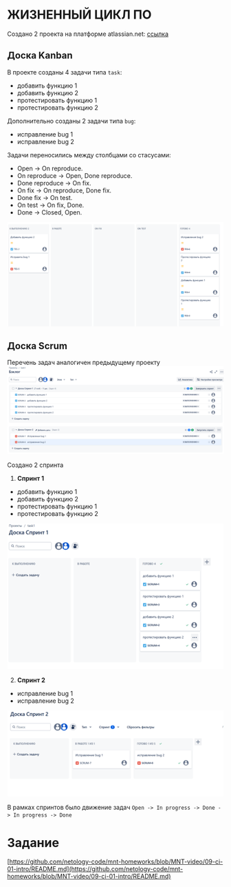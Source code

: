 # ЖИЗНЕННЫЙ ЦИКЛ ПО

Создано 2 проекта на платформе atlassian.net: [ссылка]([https://djira.atlassian.net/jira/software/projects/SC/boards/1](https://martishinid.atlassian.net/jira/software/c/projects/TES/boards/2))

## Доска Kanban

В проекте созданы 4 задачи типа `task`:
- добавить функцию 1
- добавить функцию 2
- протестировать функцию 1
- протестировать функцию 2

Дополнительно созданы 2 задачи типа `bug`:
- иcправление bug 1
- иcправление bug 2


Задачи переносились между столбцами со стасусами:
- Open -> On reproduce.
- On reproduce -> Open, Done reproduce.
- Done reproduce -> On fix.
- On fix -> On reproduce, Done fix.
- Done fix -> On test.
- On test -> On fix, Done.
- Done -> Closed, Open.

![Workflow](./kanban01.png)


## Доска Scrum

Перечень задач аналогичен предыдущему проекту
![Sprint_workflow_](./scrum01.png)


Создано 2 спринта
1. __Спринт 1__
- добавить функцию 1
- добавить функцию 2
- протестировать функцию 1
- протестировать функцию 2

![Sprint1](./scrum03.png)



2. __Спринт 2__
- иcправление bug 1
- иcправление bug 2

![Sprint1](./scrum04.png)


В рамках спринтов было движение задач
`Open -> In progress -> Done -> In progress -> Done`



# Задание
[https://github.com/netology-code/mnt-homeworks/blob/MNT-video/09-ci-01-intro/README.md](https://github.com/netology-code/mnt-homeworks/blob/MNT-video/09-ci-01-intro/README.md)
